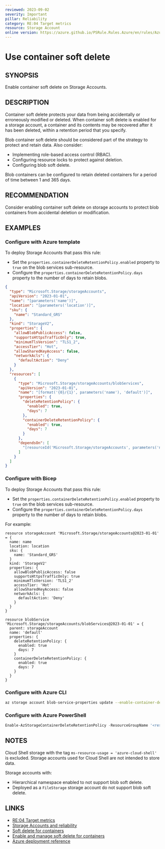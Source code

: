 ```yaml
---
reviewed: 2023-09-02
severity: Important
pillar: Reliability
category: RE:04 Target metrics
resource: Storage Account
online version: https://azure.github.io/PSRule.Rules.Azure/en/rules/Azure.Storage.ContainerSoftDelete/
---
```


# Use container soft delete

## SYNOPSIS

Enable container soft delete on Storage Accounts.

## DESCRIPTION

Container soft delete protects your data from being accidentally or erroneously modified or deleted.
When container soft delete is enabled for a storage account, a container and its contents may be recovered
after it has been deleted, within a retention period that you specify.

Blob container soft delete should be considered part of the strategy to protect and retain data.
Also consider:

- Implementing role-based access control (RBAC).
- Configuring resource locks to protect against deletion.
- Configuring blob soft delete.

Blob containers can be configured to retain deleted containers for a period of time between 1 and 365 days.

## RECOMMENDATION

Consider enabling container soft delete on storage accounts to protect blob containers from accidental deletion or modification.

## EXAMPLES

### Configure with Azure template

To deploy Storage Accounts that pass this rule:

- Set the `properties.containerDeleteRetentionPolicy.enabled` property to `true` on the blob services sub-resource.
- Configure the `properties.containerDeleteRetentionPolicy.days` property to the number of days to retain blobs.

```json
{
  "type": "Microsoft.Storage/storageAccounts",
  "apiVersion": "2023-01-01",
  "name": "[parameters('name')]",
  "location": "[parameters('location')]",
  "sku": {
    "name": "Standard_GRS"
  },
  "kind": "StorageV2",
  "properties": {
    "allowBlobPublicAccess": false,
    "supportsHttpsTrafficOnly": true,
    "minimumTlsVersion": "TLS1_2",
    "accessTier": "Hot",
    "allowSharedKeyAccess": false,
    "networkAcls": {
      "defaultAction": "Deny"
    }
  },
  "resources": [
    {
      "type": "Microsoft.Storage/storageAccounts/blobServices",
      "apiVersion": "2023-01-01",
      "name": "[format('{0}/{1}', parameters('name'), 'default')]",
      "properties": {
        "deleteRetentionPolicy": {
          "enabled": true,
          "days": 7
        },
        "containerDeleteRetentionPolicy": {
          "enabled": true,
          "days": 7
        }
      },
      "dependsOn": [
        "[resourceId('Microsoft.Storage/storageAccounts', parameters('name'))]"
      ]
    }
  ]
}
```

### Configure with Bicep

To deploy Storage Accounts that pass this rule:

- Set the `properties.containerDeleteRetentionPolicy.enabled` property to `true` on the blob services sub-resource.
- Configure the `properties.containerDeleteRetentionPolicy.days` property to the number of days to retain blobs.

For example:

```bicep
resource storageAccount 'Microsoft.Storage/storageAccounts@2023-01-01' = {
  name: name
  location: location
  sku: {
    name: 'Standard_GRS'
  }
  kind: 'StorageV2'
  properties: {
    allowBlobPublicAccess: false
    supportsHttpsTrafficOnly: true
    minimumTlsVersion: 'TLS1_2'
    accessTier: 'Hot'
    allowSharedKeyAccess: false
    networkAcls: {
      defaultAction: 'Deny'
    }
  }
}

resource blobService 'Microsoft.Storage/storageAccounts/blobServices@2023-01-01' = {
  parent: storageAccount
  name: 'default'
  properties: {
    deleteRetentionPolicy: {
      enabled: true
      days: 7
    }
    containerDeleteRetentionPolicy: {
      enabled: true
      days: 7
    }
  }
}
```

### Configure with Azure CLI

```bash
az storage account blob-service-properties update --enable-container-delete-retention true --container-delete-retention-days 7 -n '<name>' -g '<resource_group>'
```

### Configure with Azure PowerShell

```powershell
Enable-AzStorageContainerDeleteRetentionPolicy -ResourceGroupName '<resource_group>' -StorageAccountName '<name>' -RetentionDays 7
```

## NOTES

Cloud Shell storage with the tag `ms-resource-usage = 'azure-cloud-shell'` is excluded.
Storage accounts used for Cloud Shell are not intended to store data.

Storage accounts with:

- Hierarchical namespace enabled to not support blob soft delete.
- Deployed as a `FileStorage` storage account do not support blob soft delete.

## LINKS

- [RE:04 Target metrics](https://learn.microsoft.com/azure/well-architected/reliability/metrics)
- [Storage Accounts and reliability](https://learn.microsoft.com/azure/well-architected/services/storage/storage-accounts/reliability)
- [Soft delete for containers](https://learn.microsoft.com/azure/storage/blobs/soft-delete-container-overview)
- [Enable and manage soft delete for containers](https://learn.microsoft.com/azure/storage/blobs/soft-delete-container-enable)
- [Azure deployment reference](https://learn.microsoft.com/azure/templates/microsoft.storage/storageaccounts/blobservices)
